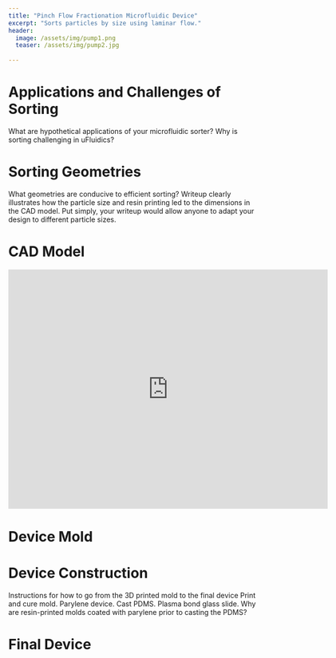 ```yaml
---
title: "Pinch Flow Fractionation Microfluidic Device"
excerpt: "Sorts particles by size using laminar flow."
header:
  image: /assets/img/pump1.png
  teaser: /assets/img/pump2.jpg
   
---
```

# Applications and Challenges of Sorting
What are hypothetical applications of your microfluidic sorter? Why is sorting challenging in uFluidics?

# Sorting Geometries
What geometries are conducive to efficient sorting?
Writeup clearly illustrates how the particle size and resin printing led to the dimensions in the CAD model. Put simply, your writeup would allow anyone to adapt your design to different particle sizes. 


# CAD Model
<iframe src="https://vanderbilt643.autodesk360.com/shares/public/SH35dfcQT936092f0e430f512e2512051b03?mode=embed" width="640" height="480" allowfullscreen="true" webkitallowfullscreen="true" mozallowfullscreen="true"  frameborder="0"></iframe>

# Device Mold

# Device Construction
Instructions for how to go from the 3D printed mold to the final device
Print and cure mold. 
Parylene device. 
Cast PDMS. 
Plasma bond glass slide. 
Why are resin-printed molds coated with parylene prior to casting the 
PDMS? 

# Final Device

